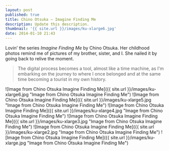 ```yaml
---
layout: post
published: true
title: Chino Otsuka – Imagine Finding Me
description: Update this description.
thumbnail: '{{ site.url }}/images/ku-xlarge6.jpg'
date: 2014-01-10 21:43
---
```

Lovin’ the series _Imagine Finding Me_ by Chino Otsuka. Her childhood photos remind me of pictures of my brother, sister, and I. She nailed it by going back to relive the moment.

> The digital process becomes a tool, almost like a time machine, as I'm embarking on the journey to where I once belonged and at the same time becoming a tourist in my own history.

![Image from Chino Otsuka Imagine Finding Me]({{ site.url }}/images/ku-xlarge6.jpg "Image from Chino Otsuka Imagine Finding Me")
![Image from Chino Otsuka Imagine Finding Me]({{ site.url }}/images/ku-xlarge5.jpg "Image from Chino Otsuka Imagine Finding Me")
![Image from Chino Otsuka Imagine Finding Me]({{ site.url }}/images/ku-xlarge4.jpg "Image from Chino Otsuka Imagine Finding Me")
![Image from Chino Otsuka Imagine Finding Me]({{ site.url }}/images/ku-xlarge3.jpg "Image from Chino Otsuka Imagine Finding Me")
![Image from Chino Otsuka Imagine Finding Me]({{ site.url }}/images/ku-xlarge2.jpg "Image from Chino Otsuka Imagine Finding Me")
![Image from Chino Otsuka Imagine Finding Me]({{ site.url }}/images/ku-xlarge.jpg "Image from Chino Otsuka Imagine Finding Me")